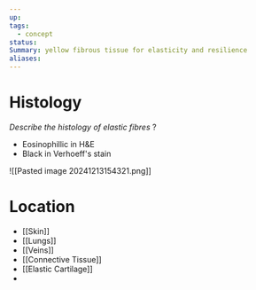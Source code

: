 ```yaml
---
up: 
tags:
  - concept
status: 
Summary: yellow fibrous tissue for elasticity and resilience
aliases:
---
```

# Histology
*Describe the histology of elastic fibres*
?
- Eosinophillic in H&E
- Black in Verhoeff's stain

![[Pasted image 20241213154321.png]]
# Location
- [[Skin]]
- [[Lungs]]
- [[Veins]]
- [[Connective Tissue]]
- [[Elastic Cartilage]]
- 